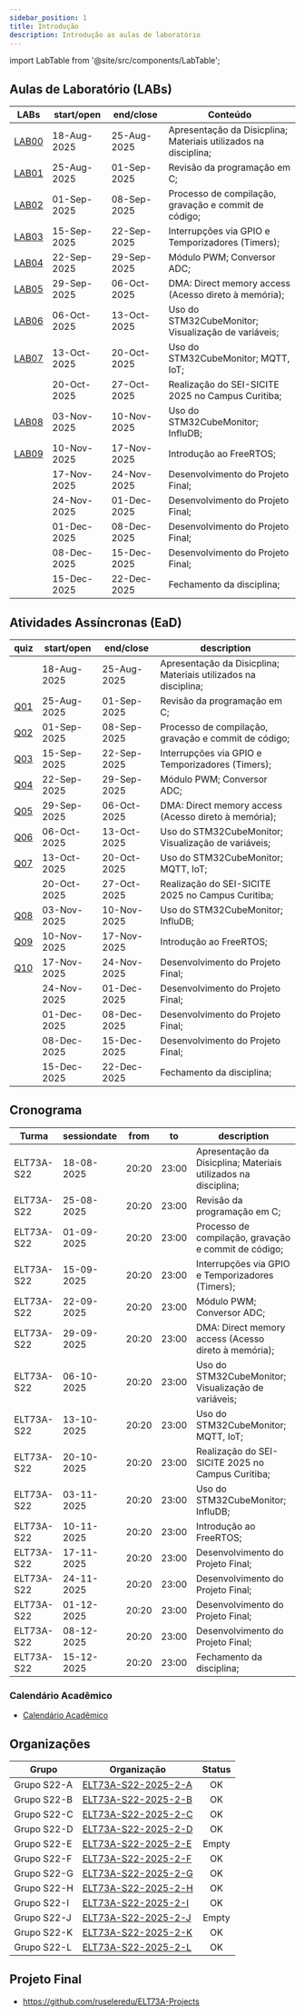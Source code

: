 ```yaml
---
sidebar_position: 1
title: Introdução
description: Introdução as aulas de laboratório
---
```


import LabTable from '@site/src/components/LabTable';

## Aulas de Laboratório (LABs)

| LABs                 | start/open  | end/close   | Conteúdo                                                        |
| -------------------- | ----------- | ----------- | --------------------------------------------------------------- |
| [LAB00](/labs/lab00) | 18-Aug-2025 | 25-Aug-2025 | Apresentação da Disicplina; Materiais utilizados na disciplina; |
| [LAB01](/labs/lab01) | 25-Aug-2025 | 01-Sep-2025 | Revisão da programação em C;                                    |
| [LAB02](/labs/lab02) | 01-Sep-2025 | 08-Sep-2025 | Processo de compilação, gravação e commit de código;            |
| [LAB03](/labs/lab03) | 15-Sep-2025 | 22-Sep-2025 | Interrupções via GPIO e Temporizadores (Timers);                |
| [LAB04](/labs/lab04) | 22-Sep-2025 | 29-Sep-2025 | Módulo PWM; Conversor ADC;                                      |
| [LAB05](/labs/lab05) | 29-Sep-2025 | 06-Oct-2025 | DMA: Direct memory access (Acesso direto à memória);            |
| [LAB06](/labs/lab06) | 06-Oct-2025 | 13-Oct-2025 | Uso do STM32CubeMonitor; Visualização de variáveis;             |
| [LAB07](/labs/lab07) | 13-Oct-2025 | 20-Oct-2025 | Uso do STM32CubeMonitor; MQTT, IoT;                             |
|                      | 20-Oct-2025 | 27-Oct-2025 | Realização do SEI-SICITE 2025 no Campus Curitiba;               |
| [LAB08](/labs/lab08) | 03-Nov-2025 | 10-Nov-2025 | Uso do STM32CubeMonitor; InfluDB;                               |
| [LAB09](/labs/lab09) | 10-Nov-2025 | 17-Nov-2025 | Introdução ao FreeRTOS;                                         |
|                      | 17-Nov-2025 | 24-Nov-2025 | Desenvolvimento do Projeto Final;                               |
|                      | 24-Nov-2025 | 01-Dec-2025 | Desenvolvimento do Projeto Final;                               |
|                      | 01-Dec-2025 | 08-Dec-2025 | Desenvolvimento do Projeto Final;                               |
|                      | 08-Dec-2025 | 15-Dec-2025 | Desenvolvimento do Projeto Final;                               |
|                      | 15-Dec-2025 | 22-Dec-2025 | Fechamento da disciplina;                                       |

## Atividades Assíncronas (EaD)

| quiz                | start/open  | end/close   | description                                                     |
| ------------------- | ----------- | ----------- | --------------------------------------------------------------- |
|                     | 18-Aug-2025 | 25-Aug-2025 | Apresentação da Disicplina; Materiais utilizados na disciplina; |
| [Q01](/quiz/quiz01) | 25-Aug-2025 | 01-Sep-2025 | Revisão da programação em C;                                    |
| [Q02](/quiz/quiz02) | 01-Sep-2025 | 08-Sep-2025 | Processo de compilação, gravação e commit de código;            |
| [Q03](/quiz/quiz03) | 15-Sep-2025 | 22-Sep-2025 | Interrupções via GPIO e Temporizadores (Timers);                |
| [Q04](/quiz/quiz04) | 22-Sep-2025 | 29-Sep-2025 | Módulo PWM; Conversor ADC;                                      |
| [Q05](/quiz/quiz05) | 29-Sep-2025 | 06-Oct-2025 | DMA: Direct memory access (Acesso direto à memória);            |
| [Q06](/quiz/quiz06) | 06-Oct-2025 | 13-Oct-2025 | Uso do STM32CubeMonitor; Visualização de variáveis;             |
| [Q07](/quiz/quiz07) | 13-Oct-2025 | 20-Oct-2025 | Uso do STM32CubeMonitor; MQTT, IoT;                             |
|                     | 20-Oct-2025 | 27-Oct-2025 | Realização do SEI-SICITE 2025 no Campus Curitiba;               |
| [Q08](/quiz/quiz08) | 03-Nov-2025 | 10-Nov-2025 | Uso do STM32CubeMonitor; InfluDB;                               |
| [Q09](/quiz/quiz09) | 10-Nov-2025 | 17-Nov-2025 | Introdução ao FreeRTOS;                                         |
| [Q10](/quiz/quiz10) | 17-Nov-2025 | 24-Nov-2025 | Desenvolvimento do Projeto Final;                               |
|                     | 24-Nov-2025 | 01-Dec-2025 | Desenvolvimento do Projeto Final;                               |
|                     | 01-Dec-2025 | 08-Dec-2025 | Desenvolvimento do Projeto Final;                               |
|                     | 08-Dec-2025 | 15-Dec-2025 | Desenvolvimento do Projeto Final;                               |
|                     | 15-Dec-2025 | 22-Dec-2025 | Fechamento da disciplina;                                       |

## Cronograma

| Turma      | sessiondate | from  | to    | description                                                     |
| ---------- | ----------- | ----- | ----- | --------------------------------------------------------------- |
| ELT73A-S22 | 18-08-2025  | 20:20 | 23:00 | Apresentação da Disicplina; Materiais utilizados na disciplina; |
| ELT73A-S22 | 25-08-2025  | 20:20 | 23:00 | Revisão da programação em C;                                    |
| ELT73A-S22 | 01-09-2025  | 20:20 | 23:00 | Processo de compilação, gravação e commit de código;            |
| ELT73A-S22 | 15-09-2025  | 20:20 | 23:00 | Interrupções via GPIO e Temporizadores (Timers);                |
| ELT73A-S22 | 22-09-2025  | 20:20 | 23:00 | Módulo PWM; Conversor ADC;                                      |
| ELT73A-S22 | 29-09-2025  | 20:20 | 23:00 | DMA: Direct memory access (Acesso direto à memória);            |
| ELT73A-S22 | 06-10-2025  | 20:20 | 23:00 | Uso do STM32CubeMonitor; Visualização de variáveis;             |
| ELT73A-S22 | 13-10-2025  | 20:20 | 23:00 | Uso do STM32CubeMonitor; MQTT, IoT;                             |
| ELT73A-S22 | 20-10-2025  | 20:20 | 23:00 | Realização do SEI-SICITE 2025 no Campus Curitiba;               |
| ELT73A-S22 | 03-11-2025  | 20:20 | 23:00 | Uso do STM32CubeMonitor; InfluDB;                               |
| ELT73A-S22 | 10-11-2025  | 20:20 | 23:00 | Introdução ao FreeRTOS;                                         |
| ELT73A-S22 | 17-11-2025  | 20:20 | 23:00 | Desenvolvimento do Projeto Final;                               |
| ELT73A-S22 | 24-11-2025  | 20:20 | 23:00 | Desenvolvimento do Projeto Final;                               |
| ELT73A-S22 | 01-12-2025  | 20:20 | 23:00 | Desenvolvimento do Projeto Final;                               |
| ELT73A-S22 | 08-12-2025  | 20:20 | 23:00 | Desenvolvimento do Projeto Final;                               |
| ELT73A-S22 | 15-12-2025  | 20:20 | 23:00 | Fechamento da disciplina;                                       |

### Calendário Acadêmico

- [Calendário Acadêmico](/pdf/UTFPR-CTAcademicCalendar2025.pdf)

## Organizações

| Grupo       | Organização                                                   | Status |
| ----------- | ------------------------------------------------------------- | :----: |
| Grupo S22-A | [ELT73A-S22-2025-2-A](https://github.com/ELT73A-S22-2025-2-A) |   OK   |
| Grupo S22-B | [ELT73A-S22-2025-2-B](https://github.com/ELT73A-S22-2025-2-B) |   OK   |
| Grupo S22-C | [ELT73A-S22-2025-2-C](https://github.com/ELT73A-S22-2025-2-C) |   OK   |
| Grupo S22-D | [ELT73A-S22-2025-2-D](https://github.com/ELT73A-S22-2025-2-D) |   OK   |
| Grupo S22-E | [ELT73A-S22-2025-2-E](https://github.com/ELT73A-S22-2025-2-E) | Empty  |
| Grupo S22-F | [ELT73A-S22-2025-2-F](https://github.com/ELT73A-S22-2025-2-F) |   OK   |
| Grupo S22-G | [ELT73A-S22-2025-2-G](https://github.com/ELT73A-S22-2025-2-G) |   OK   |
| Grupo S22-H | [ELT73A-S22-2025-2-H](https://github.com/ELT73A-S22-2025-2-H) |   OK   |
| Grupo S22-I | [ELT73A-S22-2025-2-I](https://github.com/ELT73A-S22-2025-2-I) |   OK   |
| Grupo S22-J | [ELT73A-S22-2025-2-J](https://github.com/ELT73A-S22-2025-2-J) | Empty  |
| Grupo S22-K | [ELT73A-S22-2025-2-K](https://github.com/ELT73A-S22-2025-2-K) |   OK   |
| Grupo S22-L | [ELT73A-S22-2025-2-L](https://github.com/ELT73A-S22-2025-2-L) |   OK   |


## Projeto Final
- https://github.com/ruseleredu/ELT73A-Projects
  